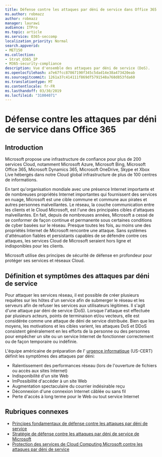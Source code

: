 ```yaml
---
title: Défense contre les attaques par déni de service dans Office 365
ms.author: robmazz
author: robmazz
manager: laurawi
audience: ITPro
ms.topic: article
ms.service: O365-seccomp
localization_priority: Normal
search.appverid:
- MET150
ms.collection:
- Strat_O365_IP
- M365-security-compliance
description: Vue d'ensemble des attaques par déni de service (DoS).
ms.openlocfilehash: a7e67fcc87867190f345c5dad14e38a473420eab
ms.sourcegitcommit: 1261a37c414111f869df5791548a768d853fda60
ms.translationtype: MT
ms.contentlocale: fr-FR
ms.lasthandoff: 03/30/2019
ms.locfileid: "31004071"
---
```

# <a name="defending-against-denial-of-service-attacks-in-office-365"></a>Défense contre les attaques par déni de service dans Office 365

## <a name="introduction"></a>Introduction
Microsoft propose une infrastructure de confiance pour plus de 200 services Cloud, notamment Microsoft Azure, Microsoft Bing, Microsoft Office 365, Microsoft Dynamics 365, Microsoft OneDrive, Skype et Xbox Live hébergés dans notre Cloud global infrastructure de plus de 100 centres de informations.

En tant qu'organisation mondiale avec une présence Internet importante et de nombreuses propriétés Internet importantes qui fournissent des services en nuage, Microsoft est une cible commune et commune aux pirates et autres personnes malveillantes. Le réseau, la couche communication entre les clients et le Cloud Microsoft, est l'une des principales cibles d'attaques malveillantes. En fait, depuis de nombreuses années, Microsoft a cessé de se conformer de façon continue et permanente sous certaines conditions de cyber basées sur le réseau. Presque toutes les fois, au moins une des propriétés Internet de Microsoft rencontre une attaque. Sans systèmes d'atténuation fiables et persistants capables de se défendre contre ces attaques, les services Cloud de Microsoft seraient hors ligne et indisponibles pour les clients.

Microsoft utilise des principes de sécurité de défense en profondeur pour protéger ses services et réseaux Cloud. 

## <a name="definition-and-symptoms-of-denial-of-service-attacks"></a>Définition et symptômes des attaques par déni de service
Pour attaquer les services réseau, il est possible de créer plusieurs requêtes sur les hôtes d'un service afin de submerger le réseau et les serveurs afin de refuser les services aux utilisateurs légitimes. Il s'agit d'une attaque par déni de service (DoS). Lorsque l'attaque est effectuée par plusieurs acteurs, points de terminaison et/ou vecteurs, elle est considérée comme une attaque de déni de service distribuée. Bien que les moyens, les motivations et les cibles varient, les attaques DoS et DDoS consistent généralement en les efforts de la personne ou des personnes pour empêcher un site ou un service Internet de fonctionner correctement ou de façon temporaire ou indéfinie.

L'équipe américaine de préparation de l' [urgence informatique](https://www.us-cert.gov/) (US-CERT) définit les symptômes des attaques par déni:
- Ralentissement des performances réseau (lors de l'ouverture de fichiers ou accès aux sites Internet)
- Indisponibilité d'un site Web
- ImPossibilité d'accéder à un site Web
- Augmentation spectaculaire du courrier indésirable reçu
- Déconnexion d'une connexion Internet câblée ou sans fil
- Perte d'accès à long terme pour le Web ou tout service Internet

## <a name="related-topics"></a>Rubriques connexes
- [Principes fondamentaux de défense contre les attaques par déni de service](office-365-core-principles-of-defense-against-dos-attacks.md)
- [Stratégie de défense contre les attaques par déni de service de Microsoft](office-365-microsoft-dos-defense-strategy.md)
- [Protection des services de Cloud Computing Microsoft contre les attaques par déni de service](office-365-defending-cloud-services-against-dos-attacks.md)
